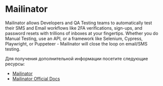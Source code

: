 # Mailinator

Mailinator allows Developers and QA Testing teams to automatically test their SMS and Email workflows like 2FA verifications, sign-ups, and password resets with trillions of inboxes at your fingertips. Whether you do Manual Testing, use an API, or a framework like Selenium, Cypress, Playwright, or Puppeteer - Mailinator will close the loop on email/SMS testing.

Для получения дополнительной информации посетите следующие ресурсы:

- [Mailinator](https://www.mailinator.com/)
- [Mailinator Official Docs](https://www.mailinator.com/docs/index.html#mailinator)
